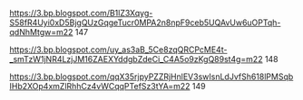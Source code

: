 
https://3.bp.blogspot.com/B1lZ3Xqyg-S58fR4Uyi0xD5BjgQUzGqgeTucr0MPA2n8npF9ceb5UQAvUw6uOPTqh-qdNhMtgw=m22 147

https://3.bp.blogspot.com/uy_as3aB_5Ce8zqQRCPcME4t-_smTzW1jNR4LzjJM16ZAEXYddgbZdeCi_C4A5o9zKgQ89st4g=m22 148

https://3.bp.blogspot.com/qqX35rjpyPZZRjHnlEV3swIsnLdJvfSh618lPMSqbIHb2XOp4xmZlRhhCz4vWCqqPTefSz3tYA=m22 149
